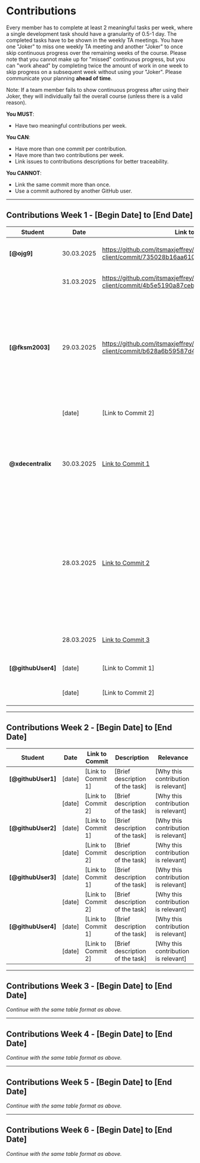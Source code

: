 # Contributions

Every member has to complete at least 2 meaningful tasks per week, where a
single development task should have a granularity of 0.5-1 day. The completed
tasks have to be shown in the weekly TA meetings. You have one "Joker" to miss
one weekly TA meeting and another "Joker" to once skip continuous progress over
the remaining weeks of the course. Please note that you cannot make up for
"missed" continuous progress, but you can "work ahead" by completing twice the
amount of work in one week to skip progress on a subsequent week without using
your "Joker". Please communicate your planning **ahead of time**.

Note: If a team member fails to show continuous progress after using their
Joker, they will individually fail the overall course (unless there is a valid
reason).

**You MUST**:

- Have two meaningful contributions per week.

**You CAN**:

- Have more than one commit per contribution.
- Have more than two contributions per week.
- Link issues to contributions descriptions for better traceability.

**You CANNOT**:

- Link the same commit more than once.
- Use a commit authored by another GitHub user.

---

## Contributions Week 1 - [Begin Date] to [End Date]

| **Student**        | **Date** | **Link to Commit** | **Description**                 | **Relevance**                       |
| ------------------ | -------- | ------------------ | ------------------------------- | ----------------------------------- |
| **[@ojg9]**        |30.03.2025| https://github.com/itsmaxjeffrey/sopra-fs25-group-39-client/commit/735028b16aa610a00535349a142082d8fce078b5 | Implemented Map View for Driver on Home Screen | Base for Driver Home Screen |
|                    | 31.03.2025   | https://github.com/itsmaxjeffrey/sopra-fs25-group-39-client/commit/4b5e5190a87ceb378dedacd3d1ad0564dbf7b1e1 | Allow Proposals to be shonw in Driver Home Screen | Essential for Home Screen |
| **[@fksm2003]** | 29.03.2025   | https://github.com/itsmaxjeffrey/sopra-fs25-group-39-client/commit/b628a6b59587d4b7394a0abfeeb0538795336589 | Implemented Driver & Requester Login, with error messages. Implemented user specific Registration Page (incl. file, picture upload, password validation, etc.). Implemented Home/start page. Implemented Naviagtion bar with logic of pages. Implemented logout. |  Basic framework of entire frontend logic. User usage. |
|                    | [date]   | [Link to Commit 2] | [Brief description of the task] | [Why this contribution is relevant] |
| **@xdecentralix** | 30.03.2025  | [Link to Commit 1](https://github.com/itsmaxjeffrey/sopra-fs25-group-39-server/pull/319/commits/957f168961c54da854209bece61b728e7f5a12a6) | Created POST endpoint for creating contracts, ContractDTOMapper, ContractService | Essential for the creation of contracts to have an endpoint as well as the necessary service and DTO |
|                    | 28.03.2025   | [Link to Commit 2](https://github.com/itsmaxjeffrey/sopra-fs25-group-39-server/pull/309/commits/401b0cedf765a5729583d817760618c2e429027e) | Added the necessary DTO adjustments for the user (driver / requester) registration | DTO adjustments were essential so all the data is correctly stored in the backend (as the previous DTO mappings were still from the template) |
|                    | 28.03.2025   | [Link to Commit 3](https://github.com/itsmaxjeffrey/sopra-fs25-group-39-server/pull/304/commits/1b6b009e0ada05959ca45fac9c05e13360cd09c8) | Created User registration API endpoint | User Registration is essential for the app. |
| **[@githubUser4]** | [date]   | [Link to Commit 1] | [Brief description of the task] | [Why this contribution is relevant] |
|                    | [date]   | [Link to Commit 2] | [Brief description of the task] | [Why this contribution is relevant] |

---

## Contributions Week 2 - [Begin Date] to [End Date]

| **Student**        | **Date** | **Link to Commit** | **Description**                 | **Relevance**                       |
| ------------------ | -------- | ------------------ | ------------------------------- | ----------------------------------- |
| **[@githubUser1]** | [date]   | [Link to Commit 1] | [Brief description of the task] | [Why this contribution is relevant] |
|                    | [date]   | [Link to Commit 2] | [Brief description of the task] | [Why this contribution is relevant] |
| **[@githubUser2]** | [date]   | [Link to Commit 1] | [Brief description of the task] | [Why this contribution is relevant] |
|                    | [date]   | [Link to Commit 2] | [Brief description of the task] | [Why this contribution is relevant] |
| **[@githubUser3]** | [date]   | [Link to Commit 1] | [Brief description of the task] | [Why this contribution is relevant] |
|                    | [date]   | [Link to Commit 2] | [Brief description of the task] | [Why this contribution is relevant] |
| **[@githubUser4]** | [date]   | [Link to Commit 1] | [Brief description of the task] | [Why this contribution is relevant] |
|                    | [date]   | [Link to Commit 2] | [Brief description of the task] | [Why this contribution is relevant] |

---

## Contributions Week 3 - [Begin Date] to [End Date]

_Continue with the same table format as above._

---

## Contributions Week 4 - [Begin Date] to [End Date]

_Continue with the same table format as above._

---

## Contributions Week 5 - [Begin Date] to [End Date]

_Continue with the same table format as above._

---

## Contributions Week 6 - [Begin Date] to [End Date]

_Continue with the same table format as above._
